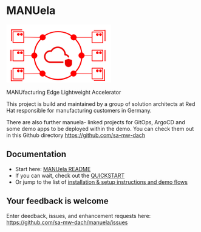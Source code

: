 

# MANUela
![MANUela Logo](./images/logo.png)


MANUfacturing Edge Lightweight Accelerator

This project is build and maintained by a group of solution architects at Red Hat responsible for manufacturing customers in Germany. 

There are also further manuela- linked projects for GitOps, ArgoCD and some demo apps to be deployed within the demo. 
You can check them out in this Github directory https://github.com/sa-mw-dach

## Documentation

- Start here: [MANUela README](./docs/documentation/README.md)
- If you can wait, check out the [QUICKSTART](./docs/documentation/QUICKSTART.md)
- Or jump to the list of [installation & setup instructions and demo flows](./docs/documentation#demo-modules)


## Your feedback is welcome

Enter deedback, issues, and enhancement requests here:
https://github.com/sa-mw-dach/manuela/issues
